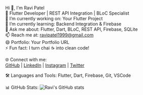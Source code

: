 Hi 👋, I'm Ravi Patel  
🚀 Flutter Developer | REST API Integration | BLoC Specialist  
🔭 I’m currently working on: Your Flutter Project  
🌱 I’m currently learning: Backend Integration & Firebase  
💬 Ask me about: Flutter, Dart, BLoC, REST API, Firebase, SQLite  
📫 Reach me at: ravipatel1999@gmail.com  
😄 Portfolio: Your Portfolio URL  
⚡ Fun fact: I turn chai ☕ into clean code!  

🌐 Connect with me:  
[GitHub](https://github.com/ravipatel1999) | [LinkedIn](https://www.linkedin.com/in/ravipatel1999) | [Instagram](https://www.instagram.com/ravipatel1999) | [Twitter](https://twitter.com/ravipatel1999)

🛠️ Languages and Tools: Flutter, Dart, Firebase, Git, VSCode

📊 GitHub Stats:
![Ravi's GitHub stats](https://github-readme-stats.vercel.app/api?username=ravipatel1999&show_icons=true&theme=radical)
